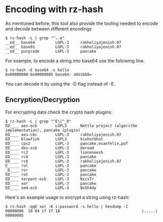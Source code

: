# Encoding with rz-hash

As mentioned before, this tool also provide the tooling needed to encode and decode between different encodings

```
$ rz-hash -L | grep "^..e"
__ed__ base64         LGPL-3     rakholiyajenish.07
__ed__ base91         LGPL-3     rakholiyajenish.07
__ed__ punycode       LGPL-3     pancake
```

For example, to encode a string into base64 use the following line:

```
$ rz-hash -E base64 -s hello
0x00000000-0x00000005 base64: aGVsbG8=
```

You can decode it by using the -D flag instead of -E.

## Encryption/Decryption

For encrypting data check the crypto hash plugins:

```
$ rz-hash -L | grep "^E\|^_D"
ED____ aes-ecb        LGPL3      Nettle project (algorithm implementation), pancake (plugin)
ED____ aes-cbc        LGPL-3     rakholiyajenish.07
ED____ blowfish       LGPL3      kishorbhat
ED____ cps2           LGPL-3     pancake,esanfelix,pof
ED____ des-ecb        LGPL-3     deroad
ED____ rc2            LGPL-3     lionaneesh
ED____ rc4            LGPL-3     pancake
ED____ rc6            LGPL-3     rakholiyajenish.07
E_____ rol            LGPL-3     pancake
_D____ ror            LGPL-3     pancake
ED____ rot            LGPL-3     pancake
ED____ serpent-ecb    LGPL-3     NicsTr
ED____ xor            LGPL-3     pancake
ED____ sm4-ecb        LGPL-3     0xSh4dy
```

Here's an example usage to encrypt a string using rz-hash:

```
$ rz-hash -qqE xor -K s:password -s hello | hexdump -C
00000000  18 04 1f 1f 18                                    |.....|
00000005
```
